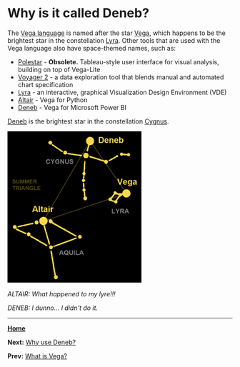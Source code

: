 # Why is it called Deneb?
The [Vega language](https://vega.github.io/vega/) is named after the star [Vega](https://en.wikipedia.org/wiki/Vega), which happens to be the brightest star in the constellation [Lyra](https://en.wikipedia.org/wiki/Lyra). Other tools that are used with the Vega language also have space-themed names, such as:

- [Polestar](https://vega.github.io/polestar/) - **Obsolete.** Tableau-style user interface for visual analysis, building on top of Vega-Lite
- [Voyager 2](https://vega.github.io/voyager2/) - a data exploration tool that blends manual and automated chart specification
- [Lyra](http://idl.cs.washington.edu/projects/lyra/app/) - an interactive, graphical Visualization Design Environment (VDE)
- [Altair](https://altair-viz.github.io/) - Vega for Python
- [Deneb](https://deneb-viz.github.io/) - Vega for Microsoft Power BI

[Deneb](https://en.wikipedia.org/wiki/Deneb) is the brightest star in the constellation [Cygnus](https://en.wikipedia.org/wiki/Cygnus_(constellation)).

<img src="https://github.com/somedaygone/deneb-help/blob/main/intro/SummerTriangle.jpg" width="300" />

*ALTAIR: What happened to my lyre!!!*

*DENEB:  I dunno... I didn't do it.*

---
[**Home**](../README.md)

**Next:** [Why use Deneb?](./why-use-deneb.md)

**Prev:** [What is Vega?](./what-is-vega.md)
